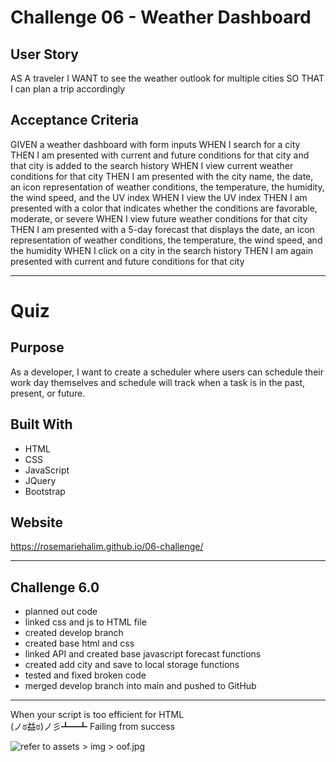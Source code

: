 #   Challenge 06 - Weather Dashboard

##  User Story

AS A traveler
I WANT to see the weather outlook for multiple cities
SO THAT I can plan a trip accordingly

## Acceptance Criteria

GIVEN a weather dashboard with form inputs
WHEN I search for a city
THEN I am presented with current and future conditions for that city and that city is added to the search history
WHEN I view current weather conditions for that city
THEN I am presented with the city name, the date, an icon representation of weather conditions, the temperature, the humidity, the wind speed, and the UV index
WHEN I view the UV index
THEN I am presented with a color that indicates whether the conditions are favorable, moderate, or severe
WHEN I view future weather conditions for that city
THEN I am presented with a 5-day forecast that displays the date, an icon representation of weather conditions, the temperature, the wind speed, and the humidity
WHEN I click on a city in the search history
THEN I am again presented with current and future conditions for that city

---

# Quiz

## Purpose
As a developer, I want to create a scheduler where users can schedule their work day themselves and schedule will track when a task is in the past, present, or future.

## Built With
* HTML
* CSS
* JavaScript
* JQuery
* Bootstrap

## Website
https://rosemariehalim.github.io/06-challenge/

---

## Challenge 6.0

* planned out code
* linked css and js to HTML file
* created develop branch
* created base html and css
* linked API and created base javascript forecast functions
* created add city and save to local storage functions
* tested and fixed broken code
* merged develop branch into main and pushed to GitHub

---

When your script is too efficient for HTML  
(ノಠ益ಠ)ノ彡┻━┻ Failing from success

![refer to assets > img > oof.jpg](.assets\img\oof.jpg)
